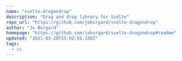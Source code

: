 ```yaml
---
name: "svelte-dragondrop"
description: "Drag and drop library for Svelte"
repo_url: "https://github.com/joburgard/svelte-dragondrop"
author: "Jo Burgard"
homepage: "https://github.com/joburgard/svelte-dragondrop#readme"
updated: "2021-03-28T15:02:55.330Z"
tags: 
  - ui
---
```

